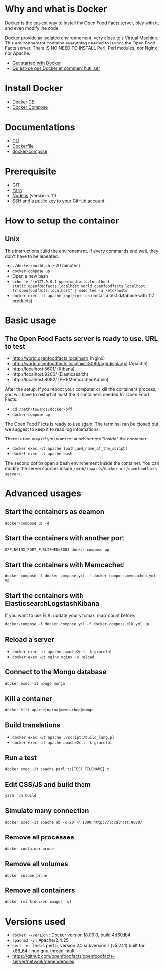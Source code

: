 # Why and what is Docker

Docker is the easiest way to install the Open Food Facts server, play with it, and even modify the code.

Docker provide an isolated environnement, very close to a Virtual Machine. This environnement contains everything needed to launch the Open Food Facts server. There IS NO NEED TO INSTALL Perl, Perl modules, nor Nginx nor Apache.

- [Get started with Docker](https://www.docker.com/get-started)
- [Qu'est-ce que Docker et comment l'utiliser](https://www.youtube.com/watch?v=XgKOC6X8W28)

# Install Docker

- [Docker CE](https://docs.docker.com/install/#supported-platforms)
- [Docker Compose](https://docs.docker.com/compose/install/)

# Documentations

- [CLI](https://docs.docker.com/reference/)
- [Dockerfile](https://docs.docker.com/engine/reference/builder/)
- [docker-compose](https://docs.docker.com/compose/compose-file/)

# Prerequisite

- [GIT](https://git-scm.com/book/en/v2/Getting-Started-Installing-Git)
- [Yarn](https://yarnpkg.com/lang/en/docs/install/)
- [Node.js](https://nodejs.org/en/download/package-manager/) (version < 11)
- SSH and [a public key to your GitHub account](https://help.github.com/articles/which-remote-url-should-i-use/#cloning-with-ssh-urls)

# How to setup the container

## Unix

This instructions build the environement. If every commands end well, they don't have to be repeated.

- `./docker/build.sh` (~20 minutes)
- `docker-compose up`
- Open a new bash
- `echo -e "\n127.0.0.1 openfoodfacts.localhost static.openfoodfacts.localhost world.openfoodfacts.localhost fr.openfoodfacts.localhost" | sudo tee -a /etc/hosts`
- `docker exec -it apache /opt/init.sh` (install a test database with 117 products)

# Basic usage

## The Open Food Facts server is ready to use. **URL to test**

- http://world.openfoodfacts.localhost/ (Nginx)
- http://world.openfoodfacts.localhost:8080/cgi/display.pl (Apache)
- http://localhost:5601/ (Kibana)
- http://localhost:9200/ (Elasticsearch)
- http://localhost:8082/ (PHPMemcachedAdmin)

After the setup, if you reboot your computer or kill the containers process, you will have to restart at least the 3 containers needed for Open Food Facts:

- `cd /path/towards/docker-off`
- `docker-compose up`

The Open Food Facts is ready to use again. The terminal can be closed but we suggest to keep it to read log informations.

There is two ways if you want to launch scripts "inside" the container:

- `docker exec -it apache [path_and_name_of_the_script]`
- `docket exec -it apache bash`

The second option open a bash environement inside the container.
You can modify the server sources inside `/path/towards/docker-off/openfoodfacts-server/`.

# Advanced usages

## Start the containers as deamon

`docker-compose up -d`

## Start the containers with another port

`OFF_NGINX_PORT_PUBLISHED=8083 docker-compose up`

## Start the containers with Memcached

`docker-compose -f docker-compose.yml -f docker-compose.memcached.yml up`

## Start the containers with ElasticsearchLogstashKibana

If you want to use ELK: [update your vm.max_map_count before](https://elk-docker.readthedocs.io/#prerequisites).

`docker-compose -f docker-compose.yml -f docker-compose.elk.yml up`

## Reload a server

- `docker exec -it apache apache2ctl -k graceful`
- `docker exec -it nginx nginx -s reload`

## Connect to the Mongo database

`docker exec -it mongo mongo`

## Kill a container

`docker kill apache|nginx|memcached|mongo`

## Build translations

- `docker exec -it apache ./scripts/build_lang.pl`
- `docker exec -it apache apache2ctl -k graceful`

## Run a test

`docker exec -it apache perl t/[TEST_FILENAME].t`

## Edit CSS/JS and build them

`yarn run build`

## Simulate many connection

`docker exec -it apache ab -c 20 -n 1000 http://localhost:8080/`

## Remove all processes

`docker container prune`

## Remove all volumes

`docker volume prune`

## Remove all containers

`docker rmi $(docker images -q)`

# Versions used

- `docker --version` : Docker version 18.09.0, build 4d60db4
- `apache2 -v` : Apache/2.4.25
- `perl -v` : This is perl 5, version 24, subversion 1 (v5.24.1) built for x86_64-linux-gnu-thread-multi
- https://github.com/openfoodfacts/openfoodfacts-server/network/dependencies
